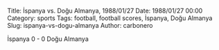 Title: İspanya vs. Doğu Almanya, 1988/01/27
Date: 1988/01/27 00:00
Category: sports
Tags: football, football scores, İspanya, Doğu Almanya
Slug: ispanya-vs-dogu-almanya
Author: carbonero


İspanya 0 - 0 Doğu Almanya
